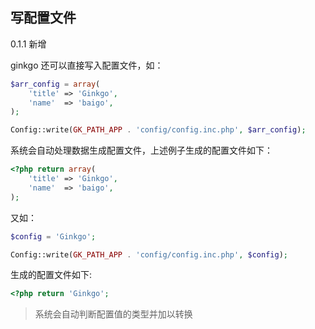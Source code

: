 ## 写配置文件

0.1.1 新增

ginkgo 还可以直接写入配置文件，如：

``` php
$arr_config = array(
    'title' => 'Ginkgo',
    'name'  => 'baigo',
);

Config::write(GK_PATH_APP . 'config/config.inc.php', $arr_config);
```

系统会自动处理数据生成配置文件，上述例子生成的配置文件如下：

``` php
<?php return array(
    'title' => 'Ginkgo',
    'name'  => 'baigo',
);
```

又如：

``` php
$config = 'Ginkgo';

Config::write(GK_PATH_APP . 'config/config.inc.php', $config);
```

生成的配置文件如下:

``` php
<?php return 'Ginkgo';
```

> 系统会自动判断配置值的类型并加以转换